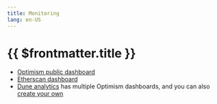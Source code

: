 ```yaml
---
title: Monitoring
lang: en-US
---
```


# {{ $frontmatter.title }}

* [Optimism public dashboard](https://public-grafana.optimism.io/d/9hkhMxn7z/public-dashboard?orgId=1&refresh=5m)
* [Etherscan dashboard](https://optimistic.etherscan.io/)
* [Dune analytics](https://dune.xyz/browse) has multiple Optimism dashboards, and you can also
  [create your own](https://docs.dune.xyz/#queries)